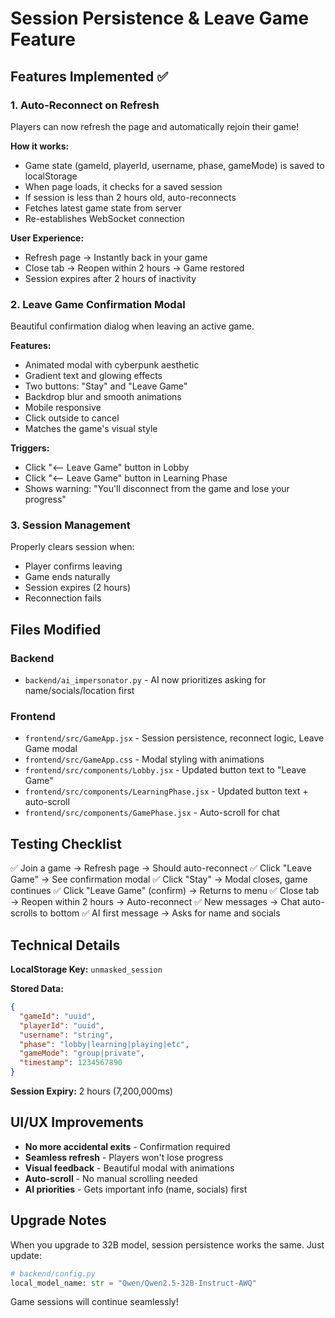 # Session Persistence & Leave Game Feature

## Features Implemented ✅

### 1. **Auto-Reconnect on Refresh**
Players can now refresh the page and automatically rejoin their game!

**How it works:**
- Game state (gameId, playerId, username, phase, gameMode) is saved to localStorage
- When page loads, it checks for a saved session
- If session is less than 2 hours old, auto-reconnects
- Fetches latest game state from server
- Re-establishes WebSocket connection

**User Experience:**
- Refresh page → Instantly back in your game
- Close tab → Reopen within 2 hours → Game restored
- Session expires after 2 hours of inactivity

### 2. **Leave Game Confirmation Modal**
Beautiful confirmation dialog when leaving an active game.

**Features:**
- Animated modal with cyberpunk aesthetic
- Gradient text and glowing effects
- Two buttons: "Stay" and "Leave Game"
- Backdrop blur and smooth animations
- Mobile responsive
- Click outside to cancel
- Matches the game's visual style

**Triggers:**
- Click "⟵ Leave Game" button in Lobby
- Click "⟵ Leave Game" button in Learning Phase
- Shows warning: "You'll disconnect from the game and lose your progress"

### 3. **Session Management**
Properly clears session when:
- Player confirms leaving
- Game ends naturally
- Session expires (2 hours)
- Reconnection fails

## Files Modified

### Backend
- `backend/ai_impersonator.py` - AI now prioritizes asking for name/socials/location first

### Frontend
- `frontend/src/GameApp.jsx` - Session persistence, reconnect logic, Leave Game modal
- `frontend/src/GameApp.css` - Modal styling with animations
- `frontend/src/components/Lobby.jsx` - Updated button text to "Leave Game"
- `frontend/src/components/LearningPhase.jsx` - Updated button text + auto-scroll
- `frontend/src/components/GamePhase.jsx` - Auto-scroll for chat

## Testing Checklist

✅ Join a game → Refresh page → Should auto-reconnect
✅ Click "Leave Game" → See confirmation modal
✅ Click "Stay" → Modal closes, game continues
✅ Click "Leave Game" (confirm) → Returns to menu
✅ Close tab → Reopen within 2 hours → Auto-reconnect
✅ New messages → Chat auto-scrolls to bottom
✅ AI first message → Asks for name and socials

## Technical Details

**LocalStorage Key:** `unmasked_session`

**Stored Data:**
```json
{
  "gameId": "uuid",
  "playerId": "uuid",
  "username": "string",
  "phase": "lobby|learning|playing|etc",
  "gameMode": "group|private",
  "timestamp": 1234567890
}
```

**Session Expiry:** 2 hours (7,200,000ms)

## UI/UX Improvements

- **No more accidental exits** - Confirmation required
- **Seamless refresh** - Players won't lose progress
- **Visual feedback** - Beautiful modal with animations
- **Auto-scroll** - No manual scrolling needed
- **AI priorities** - Gets important info (name, socials) first

## Upgrade Notes

When you upgrade to 32B model, session persistence works the same. Just update:
```python
# backend/config.py
local_model_name: str = "Qwen/Qwen2.5-32B-Instruct-AWQ"
```

Game sessions will continue seamlessly!

